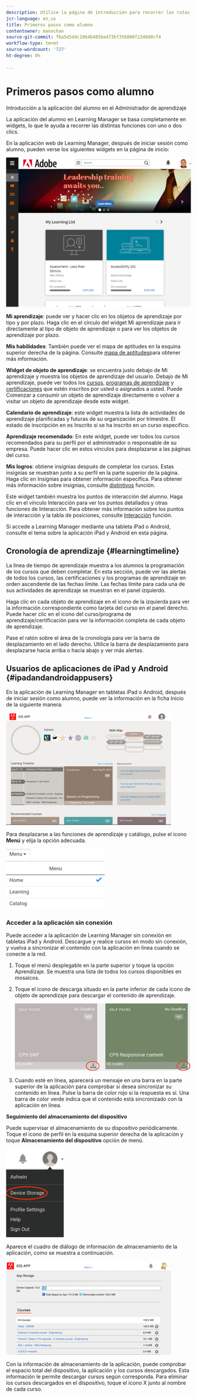 ```yaml
---
description: Utilice la página de introducción para recorrer las rutas de aprendizaje clave de Adobe Learning Manager.
jcr-language: en_us
title: Primeros pasos como alumno
contentowner: manochan
source-git-commit: fba5e5ddc1964b485be473bf356806f234688cf4
workflow-type: tm+mt
source-wordcount: '727'
ht-degree: 0%

---
```




# Primeros pasos como alumno

Introducción a la aplicación del alumno en el Administrador de aprendizaje

La aplicación del alumno en Learning Manager se basa completamente en widgets, lo que le ayuda a recorrer las distintas funciones con uno o dos clics.

En la aplicación web de Learning Manager, después de iniciar sesión como alumno, pueden verse los siguientes widgets en la página de inicio:

![](assets/l-1.png)

**Mi aprendizaje**: puede ver y hacer clic en los objetos de aprendizaje por tipo y por plazo. Haga clic en el círculo del widget Mi aprendizaje para ir directamente al tipo de objeto de aprendizaje o para ver los objetos de aprendizaje por plazo.

**Mis habilidades**: También puede ver el mapa de aptitudes en la esquina superior derecha de la página. Consulte  [mapa de aptitudes](skills-levels.md)para obtener más información.

**Widget de objeto de aprendizaje**: se encuentra justo debajo de Mi aprendizaje y muestra los objetos de aprendizaje del usuario. Debajo de Mi aprendizaje, puede ver todos los [cursos](courses.md), [programas de aprendizaje](learning-programs.md) y [certificaciones](certifications.md) que estén inscritos por usted o asignados a usted. Puede Comenzar a consumir un objeto de aprendizaje directamente o volver a visitar un objeto de aprendizaje desde este widget.

**Calendario de aprendizaje**: este widget muestra la lista de actividades de aprendizaje planificadas y futuras de su organización por trimestre. El estado de inscripción en es Inscrito si se ha inscrito en un curso específico.

**Aprendizaje recomendado**: En este widget, puede ver todos los cursos recomendados para su perfil por el administrador o responsable de su empresa. Puede hacer clic en estos vínculos para desplazarse a las páginas del curso.

**Mis logros**: obtiene insignias después de completar los cursos. Estas insignias se muestran junto a su perfil en la parte superior de la página. Haga clic en Insignias para obtener información específica. Para obtener más información sobre insignias, consulte  [distintivos](badges.md) función.

Este widget también muestra los puntos de interacción del alumno. Haga clic en el vínculo Interacción para ver los puntos detallados y otras funciones de Interacción. Para obtener más información sobre los puntos de interacción y la tabla de posiciones, consulte  [Interacción](gamification.md) función.

Si accede a Learning Manager mediante una tableta iPad o Android, consulte el tema sobre la aplicación iPad y Android en esta página.

## Cronología de aprendizaje {#learningtimeline}

La línea de tiempo de aprendizaje muestra a los alumnos la programación de los cursos que deben completar. En esta sección, puede ver las alertas de todos los cursos, las certificaciones y los programas de aprendizaje en orden ascendente de las fechas límite. Las fechas límite para cada una de sus actividades de aprendizaje se muestran en el panel izquierdo.

Haga clic en cada objeto de aprendizaje en el icono de la izquierda para ver la información correspondiente como tarjeta del curso en el panel derecho. Puede hacer clic en el icono del curso/programa de aprendizaje/certificación para ver la información completa de cada objeto de aprendizaje.

Pase el ratón sobre el área de la cronología para ver la barra de desplazamiento en el lado derecho. Utilice la barra de desplazamiento para desplazarse hacia arriba o hacia abajo y ver más alertas.

## Usuarios de aplicaciones de iPad y Android {#ipadandandroidappusers}

En la aplicación de Learning Manager en tabletas iPad o Android, después de iniciar sesión como alumno, puede ver la información en la ficha Inicio de la siguiente manera:

![](assets/screenshot-2015-08-07-12-24-40-e1439211134842.png)

Para desplazarse a las funciones de aprendizaje y catálogo, pulse el icono **Menú** y elija la opción adecuada.

![](assets/menu-ipad.png)

### Acceder a la aplicación sin conexión

Puede acceder a la aplicación de Learning Manager sin conexión en tabletas iPad y Android. Descargue y realice cursos en modo sin conexión, y vuelva a sincronizar el contenido con la aplicación en línea cuando se conecte a la red.

1. Toque el menú desplegable en la parte superior y toque la opción Aprendizaje. Se muestra una lista de todos los cursos disponibles en mosaicos.
1. Toque el icono de descarga situado en la parte inferior de cada icono de objeto de aprendizaje para descargar el contenido de aprendizaje.

   ![](assets/download-ipad.png)

1. Cuando esté en línea, aparecerá un mensaje en una barra en la parte superior de la aplicación para comprobar si desea sincronizar su contenido en línea. Pulse la barra de color rojo si la respuesta es sí. Una barra de color verde indica que el contenido está sincronizado con la aplicación en línea.

**Seguimiento del almacenamiento del dispositivo**

Puede supervisar el almacenamiento de su dispositivo periódicamente.\
Toque el icono de perfil en la esquina superior derecha de la aplicación y toque **Almacenamiento del dispositivo** opción de menú.

![](assets/device-storage-option-ipad.png)

Aparece el cuadro de diálogo de información de almacenamiento de la aplicación, como se muestra a continuación.

![](assets/device-storage-detailed-e1439211162955.png)

Con la información de almacenamiento de la aplicación, puede comprobar el espacio total del dispositivo, la aplicación y los cursos descargados. Esta información le permite descargar cursos según corresponda. Para eliminar los cursos descargados en el dispositivo, toque el icono X junto al nombre de cada curso.
